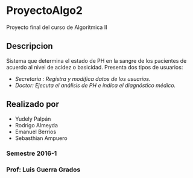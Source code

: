 # ProyectoAlgo2
Proyecto final del curso de Algoritmica II

## Descripcion
  Sistema que determina el estado de PH en la sangre de los pacientes de acuerdo al nivel de acidez o basicidad.
  Presenta dos tipos de usuarios:
   - *Secretaria : Registra y modifica datos de los usuarios.*
   - *Doctor: Ejecuta el análisis de PH e indica el diagnóstico médico.*
   
## Realizado por
 - Yudely Palpán
 - Rodrigo Almeyda
 - Emanuel Berrios
 - Sebasthian Ampuero

### Semestre 2016-1
### Prof: Luis Guerra Grados
